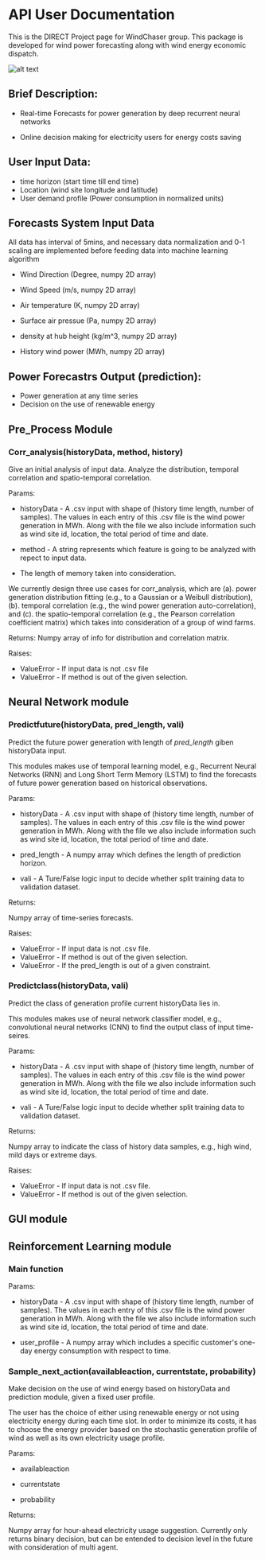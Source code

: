 # API User Documentation
This is the DIRECT Project page for WindChaser group. This package is developed for wind power forecasting along with wind energy economic dispatch. 

![alt text](https://github.com/yiwen26/WindChaser/blob/master/Docs/use_case.png)

## Brief Description:
* Real-time Forecasts for power generation by deep recurrent neural networks

* Online decision making for electricity users for energy costs saving

## User Input Data:
* time horizon (start time till end time)
* Location (wind site longitude and latitude)
* User demand profile (Power consumption in normalized units)

## Forecasts System Input Data 
All data has interval of 5mins, and necessary data normalization and 0-1 scaling are implemented before feeding data into machine learning algorithm
* Wind Direction (Degree, numpy 2D array)

* Wind Speed (m/s, numpy 2D array)

* Air temperature (K, numpy 2D array)

* Surface air pressue (Pa, numpy 2D array)

* density at hub height (kg/m^3, numpy 2D array)

* History wind power (MWh, numpy 2D array)

## Power Forecastrs Output (prediction):
* Power generation at any time series
* Decision on the use of renewable energy
        

## Pre_Process Module
### Corr_analysis(historyData, method, history)
Give an initial analysis of input data. Analyze the distribution, temporal correlation and spatio-temporal correlation.

Params:
* historyData - A .csv input with shape of (history time length, number of samples). The values in each entry of this .csv file is the wind power generation in MWh. Along with the file we also include information such as wind site id, location, the total period of time and date.

* method - A string represents which feature is going to be analyzed with repect to input data.

* The length of memory taken into consideration.

We currently design three use cases for corr_analysis, which are (a). power generation distribution fitting (e.g., to a Gaussian or a Weibull distribution), (b). temporal correlation (e.g., the wind power generation auto-correlation), and (c). the spatio-temporal correlation (e.g., the Pearson correlation coefficient matrix) which takes into consideration of a group of wind farms.

Returns: 
Numpy array of info for distribution and correlation matrix.

Raises:
* ValueError - If input data is not .csv file
* ValueError - If method is out of the given selection.



## Neural Network module

### Predictfuture(historyData, pred_length, vali)
Predict the future power generation with length of *pred_length* giben historyData input.

This modules makes use of temporal learning model, e.g., Recurrent Neural Networks (RNN) and Long Short Term Memory (LSTM) to find the forecasts of future power generation based on historical observations.

Params:
* historyData - A .csv input with shape of (history time length, number of samples). The values in each entry of this .csv file is the wind power generation in MWh. Along with the file we also include information such as wind site id, location, the total period of time and date.

* pred_length - A numpy array which defines the length of prediction horizon.

* vali - A Ture/False logic input to decide whether split training data to validation dataset.

Returns:

Numpy array of time-series forecasts.

Raises:
* ValueError - If input data is not .csv file.
* ValueError - If method is out of the given selection.
* ValueError - If the pred_length is out of a given constraint.


### Predictclass(historyData, vali)
Predict the class of generation profile current historyData lies in.

This modules makes use of neural network classifier model, e.g., convolutional neural networks (CNN) to find the output class of input time-seires.

Params:
* historyData - A .csv input with shape of (history time length, number of samples). The values in each entry of this .csv file is the wind power generation in MWh. Along with the file we also include information such as wind site id, location, the total period of time and date.


* vali - A Ture/False logic input to decide whether split training data to validation dataset.

Returns:

Numpy array to indicate the class of history data samples, e.g., high wind, mild days or extreme days.

Raises:
* ValueError - If input data is not .csv file.
* ValueError - If method is out of the given selection.

## GUI module

## Reinforcement Learning module
### Main function

Params:

* historyData - A .csv input with shape of (history time length, number of samples). The values in each entry of this .csv file is the wind power generation in MWh. Along with the file we also include information such as wind site id, location, the total period of time and date.

* user_profile - A numpy array which includes a specific customer's one-day energy consumption with respect to time.

### Sample_next_action(availableaction, currentstate, probability)
Make decision on the use of wind energy based on historyData and prediction module, given a fixed user profile.

The user has the choice of either using renewable energy or not using electricity energy during each time slot. In order to minimize its costs, it has to choose the energy provider based on the stochastic generation profile of wind as well as its own electricity usage profile.

Params:

* availableaction

* currentstate

* probability

Returns:

Numpy array for hour-ahead electricity usage suggestion. Currently only returns binary decision, but can be entended to decision level in the future with consideration of multi agent. 
